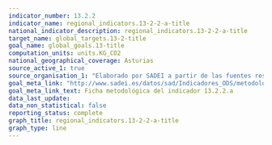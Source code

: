 ```yaml
---
indicator_number: 13.2.2
indicator_name: regional_indicators.13-2-2-a-title
national_indicator_description: regional_indicators.13-2-2-a-title
target_name: global_targets.13-2-title
goal_name: global_goals.13-title
computation_units: units.KG_CO2
national_geographical_coverage: Asturias
source_active_1: true
source_organisation_1: "Elaborado por SADEI a partir de las fuentes reseñadas en las fichas metodológicas."
goal_meta_link: "http://www.sadei.es/datos/sad/Indicadores_ODS/metodologia/13.2.2.a.pdf"
goal_meta_link_text: Ficha metodológica del indicador 13.2.2.a
data_last_update:  
data_non_statistical: false
reporting_status: complete
graph_title: regional_indicators.13-2-2-a-title
graph_type: line
---
```

